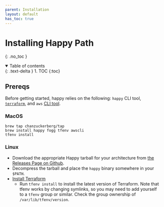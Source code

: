 ```yaml
---
parent: Installation
layout: default
has_toc: true
---
```


# Installing Happy Path
{: .no_toc }

<details open markdown="block">
  <summary>
    Table of contents
  </summary>
  {: .text-delta }
1. TOC
{:toc}
</details>

## Prereqs

Before getting started, happy relies on the following: `happy` CLI tool, [`terraform`](https://developer.hashicorp.com/terraform/tutorials/aws-get-started/install-cli), and `aws` [CLI tool](https://formulae.brew.sh/formula/awscli).

### MacOS

```
brew tap chanzuckerberg/tap
brew install happy fogg tfenv awscli
tfenv install
```

### Linux

* Download the appropriate Happy tarball for your architecture from [the Releases Page on Github](https://github.com/chanzuckerberg/happy/releases).
* Decompress the tarball and place the `happy` binary somewhere in your `$PATH`.
* [Install Terraform](https://github.com/tfutils/tfenv)
  * Run `tfenv install` to install the latest version of Terraform. Note that tfenv works by changing symlinks, so you may need to add yourself to a `tfenv` group or similar. Check the group ownership of `/var/lib/tfenv/version`.

